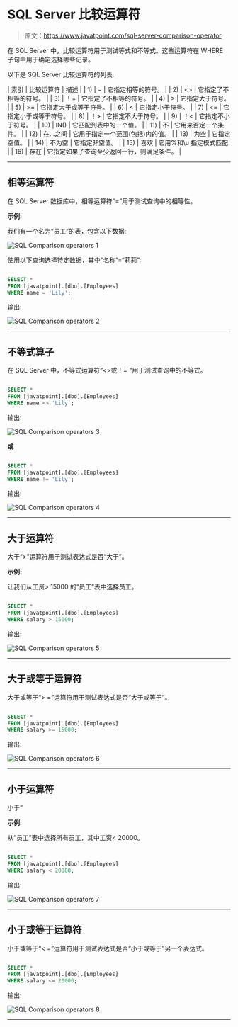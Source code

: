 # SQL Server 比较运算符

> 原文：<https://www.javatpoint.com/sql-server-comparison-operator>

在 SQL Server 中，比较运算符用于测试等式和不等式。这些运算符在 WHERE 子句中用于确定选择哪些记录。

以下是 SQL Server 比较运算符的列表:

| 索引 | 比较运算符 | 描述 |
| 1) | = | 它指定相等的符号。 |
| 2) | <> | 它指定了不相等的符号。 |
| 3) | ！= | 它指定了不相等的符号。 |
| 4) | > | 它指定大于符号。 |
| 5) | >= | 它指定大于或等于符号。 |
| 6) | < | 它指定小于符号。 |
| 7) | <= | 它指定小于或等于符号。 |
| 8) | ！> | 它指定不大于符号。 |
| 9) | ！< | 它指定不小于符号。 |
| 10) | IN() | 它匹配列表中的一个值。 |
| 11) | 不 | 它用来否定一个条件。 |
| 12) | 在...之间 | 它用于指定一个范围(包括)内的值。 |
| 13) | 为空 | 它指定空值。 |
| 14) | 不为空 | 它指定非空值。 |
| 15) | 喜欢 | 它用%和\u 指定模式匹配 |
| 16) | 存在 | 它指定如果子查询至少返回一行，则满足条件。 |

* * *

## 相等运算符

在 SQL Server 数据库中，相等运算符“=”用于测试查询中的相等性。

**示例:**

我们有一个名为“员工”的表，包含以下数据:

![SQL Comparison operators 1](img/16164f99beec6570b225cbb90facd3df.png)

使用以下查询选择特定数据，其中“名称”=“莉莉”:

```sql

SELECT *
FROM [javatpoint].[dbo].[Employees]
WHERE name = 'Lily'; 

```

输出:

![SQL Comparison operators 2](img/de5581a43038e2968ca0aa3541f39a8f.png)

* * *

## 不等式算子

在 SQL Server 中，不等式运算符“<>或！= "用于测试查询中的不等式。

```sql

SELECT *
FROM [javatpoint].[dbo].[Employees]
WHERE name <> 'Lily'; 

```

输出:

![SQL Comparison operators 3](img/2624110e334e1353d2b14a93e23d5815.png)

**或**

```sql

SELECT *
FROM [javatpoint].[dbo].[Employees]
WHERE name != 'Lily';

```

输出:

![SQL Comparison operators 4](img/9c044f87a6d25b7fef0d1d8744b62a09.png)

* * *

## 大于运算符

大于“>”运算符用于测试表达式是否“大于”。

**示例:**

让我们从工资> 15000 的“员工”表中选择员工。

```sql

SELECT *
FROM [javatpoint].[dbo].[Employees]
WHERE salary > 15000; 

```

输出:

![SQL Comparison operators 5](img/884a88b531bc58c94f7e30656709197e.png)

* * *

## 大于或等于运算符

大于或等于“> =”运算符用于测试表达式是否“大于或等于”。

```sql

SELECT *
FROM [javatpoint].[dbo].[Employees]
WHERE salary >= 15000; 

```

输出:

![SQL Comparison operators 6](img/b7d17700ae45e695c99b1dcb377c0279.png)

* * *

## 小于运算符

小于“

**示例:**

从“员工”表中选择所有员工，其中工资< 20000。

```sql

SELECT *
FROM [javatpoint].[dbo].[Employees]
WHERE salary < 20000; 

```

输出:

![SQL Comparison operators 7](img/a83e67a77a8f8c47c11e2f03728a7db7.png)

* * *

## 小于或等于运算符

小于或等于“< =”运算符用于测试表达式是否“小于或等于”另一个表达式。

```sql

SELECT *
FROM [javatpoint].[dbo].[Employees]
WHERE salary <= 20000; 

```

输出:

![SQL Comparison operators 8](img/41b3166caf9ddb89877d23c648265c7f.png)

* * *